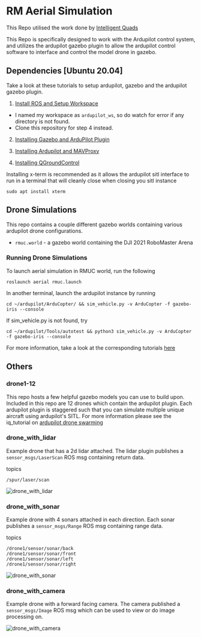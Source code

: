 # RM Aerial Simulation

This Repo utilised the work done by [Intelligent Quads](https://github.com/Intelligent-Quads/iq_tutorials)

This Repo is specifically designed to work with the Ardupilot control system, and utilizes the ardupilot gazebo plugin to allow the ardupilot control software to interface and control the model drone in gazebo. 

## Dependencies [Ubuntu 20.04]

Take a look at these tutorials to setup ardupilot, gazebo and the ardupilot gazebo plugin. 

1. [Install ROS and Setup Workspace](https://github.com/Intelligent-Quads/iq_tutorials/blob/master/docs/installing_ros_20_04.md)

- I named my workspace as `ardupilot_ws`, so do watch for error if any directory is not found.
- Clone this repository for step 4 instead. 

2. [Installing Gazebo and ArduPilot Plugin](https://github.com/Intelligent-Quads/iq_tutorials/blob/master/docs/installing_gazebo_arduplugin.md)

3. [Installing Ardupilot and MAVProxy](https://github.com/Intelligent-Quads/iq_tutorials/blob/master/docs/Installing_Ardupilot_20_04.md)

4. [Installing QGroundControl](https://github.com/Intelligent-Quads/iq_tutorials/blob/master/docs/installing_qgc.md)

Installing x-term is recommended as it allows the ardupilot sitl interface to run in a terminal that will cleanly close when closing you sitl instance
```
sudo apt install xterm
```

## Drone Simulations 

This repo contains a couple different gazebo worlds containing various ardupilot drone configurations. 

- `rmuc.world` - a gazebo world containing the DJI 2021 RoboMaster Arena

### Running Drone Simulations 

To launch aerial simulation in RMUC world, run the following
```
roslaunch aerial rmuc.launch
``` 
In another terminal, launch the ardupilot instance by running 
```
cd ~/ardupilot/ArduCopter/ && sim_vehicle.py -v ArduCopter -f gazebo-iris --console
``` 
If sim_vehicle.py is not found, try
``` 
cd ~/ardupilot/Tools/autotest && python3 sim_vehicle.py -v ArduCopter -f gazebo-iris --console
``` 
For more information, take a look at the corresponding tutorials [here](https://github.com/Intelligent-Quads/iq_tutorials)

## Others

### drone1-12
This repo hosts a few helpful gazebo models you can use to build upon. Included in this repo are 12 drones which contain the ardupilot plugin. Each ardupilot plugin is staggered such that you can simulate multiple unique aircraft using ardupilot's SITL. For more information please see the iq_tutorial on [ardupilot drone swarming](https://github.com/Intelligent-Quads/iq_tutorials/blob/master/docs/swarming_ardupilot.md)

### drone_with_lidar

Example drone that has a 2d lidar attached. The lidar plugin publishes a `sensor_msgs/LaserScan` ROS msg containing return data.

topics
```
/spur/laser/scan
```

![drone_with_lidar](docs/imgs/drone_with_lidar.png)

### drone_with_sonar

Example drone with 4 sonars attached in each direction. Each sonar publishes a `sensor_msgs/Range` ROS msg containing range data.

topics 
```
/drone1/sensor/sonar/back
/drone1/sensor/sonar/front
/drone1/sensor/sonar/left
/drone1/sensor/sonar/right
```
![drone_with_sonar](docs/imgs/drone_with_sonar.png)

### drone_with_camera 

Example drone with a forward facing camera. The camera published a `sensor_msgs/Image` ROS msg which can be used to view or do image processing on. 

![drone_with_camera](docs/imgs/drone_with_camera.png)
